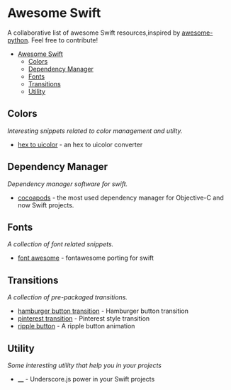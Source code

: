 Awesome Swift
=============

A collaborative list of awesome Swift resources,inspired by [awesome-python](https://github.com/vinta/awesome-python).
Feel free to contribute!

- [Awesome Swift](#awesome-swift)
    - [Colors](#colors)
    - [Dependency Manager](#dependency-manager)
    - [Fonts](#fonts)
    - [Transitions](#transitions)
    - [Utility](#utility)

## Colors

*Interesting snippets related to color management and utilty.*

* [hex to uicolor](https://github.com/yeahdongcn/UIColor-Hex-Swift) - an hex to uicolor converter


## Dependency Manager

*Dependency manager software for swift.*

* [cocoapods](https://github.com/CocoaPods/CocoaPods) - the most used dependency manager for Objective-C and now Swift projects.


## Fonts

*A collection of font related snippets.*

* [font awesome](https://github.com/matteocrippa/MCFontAwesome) - fontawesome porting for swift


## Transitions

*A collection of pre-packaged transitions.*

* [hamburger button transition](https://github.com/robb/hamburger-button) - Hamburger button transition
* [pinterest transition](https://github.com/demon1105/PinterestSwift) - Pinterest style transition
* [ripple button](https://github.com/zoonooz/ZFRippleButton) - A ripple button animation
 

## Utility

*Some interesting utility that help you in your projects*

* [__](https://github.com/lotz84/__.swift) - Underscore.js power in your Swift projects
